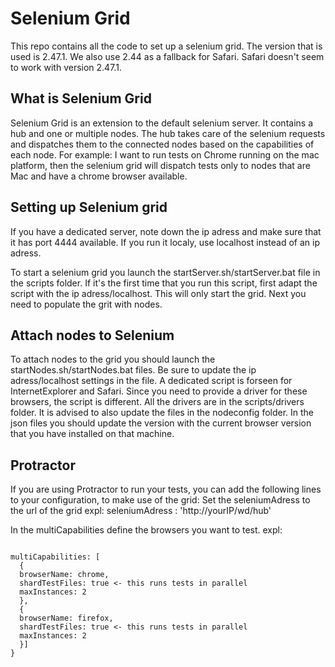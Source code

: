 Selenium Grid
============
This repo contains all the code to set up a selenium grid. The version that is used is 2.47.1. We also use 2.44 as a fallback for Safari. Safari doesn't seem to work with version 2.47.1.

What is Selenium Grid
---------------------
Selenium Grid is an extension to the default selenium server. It contains a hub and one or multiple nodes. The hub takes care of the selenium requests and dispatches them to the connected nodes based on the capabilities of each node.
For example: I want to run tests on Chrome running on the mac platform, then the selenium grid will dispatch tests only to nodes that are Mac and have a chrome browser available.


Setting up Selenium grid
------------------------
If you have a dedicated server, note down the ip adress and make sure that it has port 4444 available.
If you run it localy, use localhost instead of an ip adress.

To start a selenium grid you launch the startServer.sh/startServer.bat file in the scripts folder. If it's the first time that you run this script, first adapt the script with the ip adress/localhost.
This will only start the grid. Next you need to populate the grit with nodes.


Attach nodes to Selenium
-------------------------
To attach nodes to the grid you should launch the startNodes.sh/startNodes.bat files. Be sure to update the ip adress/localhost settings in the file.  A dedicated script is forseen for InternetExplorer and Safari. Since you need to provide a driver for these browsers, the script is different. All the drivers are in the scripts/drivers folder.
It is advised to also update the files in the nodeconfig folder. In the json files you should update the version with the current browser version that you have installed on that machine.

Protractor
----------
If you are using Protractor to run your tests, you can add the following lines to your configuration, to make use of the grid:
Set the seleniumAdress to the url of the grid
expl: seleniumAdress : 'http://yourIP/wd/hub'

In the multiCapabilities define the browsers you want to test.
expl:
<pre><code>
multiCapabilities: [
  { 
  browserName: chrome,
  shardTestFiles: true <- this runs tests in parallel
  maxInstances: 2
  },
  { 
  browserName: firefox,
  shardTestFiles: true <- this runs tests in parallel
  maxInstances: 2
  }]
}
</pre></code>
